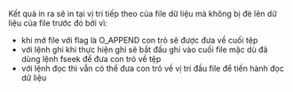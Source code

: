 Kết quả in ra sẽ in tại vị trí tiếp theo của file dữ liệu mà không bị đè lên dữ liệu của file trước đó bởi vì:
+ khi mở file với flag là O_APPEND con trỏ sẽ được đưa về cuối tệp
+ với lệnh ghi khi thực hiện ghi sẽ bắt đầu ghi vào cuối file mặc dù đã dùng lệnh fseek để đưa con trỏ về tệp
+ với lệnh đọc thì vẫn có thể đưa con trỏ về vị trí đầu file để tiến hành đọc dữ liệu